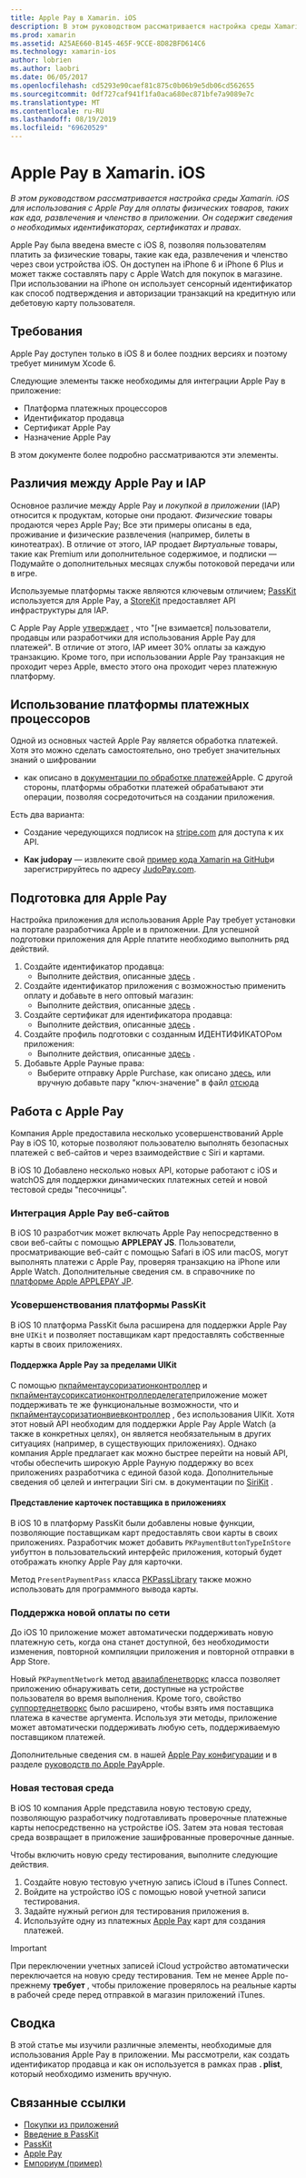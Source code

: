 ```yaml
---
title: Apple Pay в Xamarin. iOS
description: В этом руководством рассматривается настройка среды Xamarin. iOS для использования с Apple Pay для оплаты физических товаров, таких как еда, развлечения и членство в приложении. Он содержит сведения о необходимых идентификаторах, сертификатах и правах.
ms.prod: xamarin
ms.assetid: A25AE660-B145-465F-9CCE-8D82BFD614C6
ms.technology: xamarin-ios
author: lobrien
ms.author: laobri
ms.date: 06/05/2017
ms.openlocfilehash: cd5293e90caef81c875c0b06b9e5db06cd562655
ms.sourcegitcommit: 0df727caf941f1fa0aca680ec871bfe7a9089e7c
ms.translationtype: MT
ms.contentlocale: ru-RU
ms.lasthandoff: 08/19/2019
ms.locfileid: "69620529"
---
```

# <a name="apple-pay-in-xamarinios"></a>Apple Pay в Xamarin. iOS

_В этом руководством рассматривается настройка среды Xamarin. iOS для использования с Apple Pay для оплаты физических товаров, таких как еда, развлечения и членство в приложении. Он содержит сведения о необходимых идентификаторах, сертификатах и правах._

Apple Pay была введена вместе с iOS 8, позволяя пользователям платить за физические товары, такие как еда, развлечения и членство через свои устройства iOS. Он доступен на iPhone 6 и iPhone 6 Plus и может также составлять пару с Apple Watch для покупок в магазине. При использовании на iPhone он использует сенсорный идентификатор как способ подтверждения и авторизации транзакций на кредитную или дебетовую карту пользователя.

## <a name="requirements"></a>Требования

Apple Pay доступен только в iOS 8 и более поздних версиях и поэтому требует минимум Xcode 6.

Следующие элементы также необходимы для интеграции Apple Pay в приложение:

- Платформа платежных процессоров
- Идентификатор продавца
- Сертификат Apple Pay
- Назначение Apple Pay

В этом документе более подробно рассматриваются эти элементы.

## <a name="differences-between-apple-pay-and-iap"></a>Различия между Apple Pay и IAP

Основное различие между Apple Pay и *покупкой в приложении* (IAP) относится к продуктам, которые они продают. *Физические* товары продаются через Apple Pay; Все эти примеры описаны в еда, проживание и физические развлечения (например, билеты в кинотеатрах). В отличие от этого, IAP продает *Виртуальные* товары, такие как Premium или дополнительное содержимое, и подписки — Подумайте о дополнительных месяцах службы потоковой передачи или в игре.

Используемые платформы также являются ключевым отличием; [PassKit](https://developer.apple.com/library/ios/documentation/PassKit/Reference/PKPaymentAuthorizationViewController_Ref/) используется для Apple Pay, а [StoreKit](https://developer.apple.com/library/ios/documentation/PassKit/Reference/PKPaymentAuthorizationViewController_Ref/) предоставляет API инфраструктуры для IAP.

С Apple Pay Apple [утверждает](https://developer.apple.com/apple-pay/Getting-Started-with-Apple-Pay.pdf) , что "[не взимается] пользователи, продавцы или разработчики для использования Apple Pay для платежей". В отличие от этого, IAP имеет 30% оплаты за каждую транзакцию. Кроме того, при использовании Apple Pay транзакция не проходит через Apple, вместо этого она проходит через платежную платформу.

## <a name="using-a-payment-processor-platform"></a>Использование платформы платежных процессоров

Одной из основных частей Apple Pay является обработка платежей. Хотя это можно сделать самостоятельно, оно требует значительных знаний о шифровании
- как описано в [документации по обработке платежей](https://developer.apple.com/library/ios/ApplePay_Guide/ProcessPayment.html)Apple.
С другой стороны, платформы обработки платежей обрабатывают эти операции, позволяя сосредоточиться на создании приложения.

Есть два варианта:

- Создание чередующихся подписок на [stripe.com](https://stripe.com/) для доступа к их API.

- **Как judopay** — извлеките свой [пример кода Xamarin на GitHub](https://github.com/Judopay/Xamarin-Sample-App)и зарегистрируйтесь по адресу [JudoPay.com](https://www.judopay.com/).

## <a name="provisioning-for-apple-pay"></a>Подготовка для Apple Pay

Настройка приложения для использования Apple Pay требует установки на портале разработчика Apple и в приложении. Для успешной подготовки приложения для Apple платите необходимо выполнить ряд действий.

1. Создайте идентификатор продавца:
    - Выполните действия, описанные [здесь](~/ios/deploy-test/provisioning/capabilities/apple-pay-capabilities.md#merchantid) .
2. Создайте идентификатор приложения с возможностью применить оплату и добавьте в него оптовый магазин:
    - Выполните действия, описанные [здесь](~/ios/deploy-test/provisioning/capabilities/apple-pay-capabilities.md#appid) .
3. Создайте сертификат для идентификатора продавца:
    - Выполните действия, описанные [здесь](~/ios/deploy-test/provisioning/capabilities/apple-pay-capabilities.md#certificate) .
4. Создайте профиль подготовки с созданным ИДЕНТИФИКАТОРом приложения:
    - Выполните действия, описанные [здесь](~/ios/get-started/installation/device-provisioning/manual-provisioning.md#provisioning) .
5. Добавьте Apple Payные права:
    - Выберите отправку Apple Purchase, как описано [здесь](~/ios/deploy-test/provisioning/entitlements.md), или вручную добавьте пару "ключ-значение" в файл [отсюда](~/ios/deploy-test/provisioning/entitlements.md)

## <a name="working-with-apple-pay"></a>Работа с Apple Pay

Компания Apple предоставила несколько усовершенствований Apple Pay в iOS 10, которые позволяют пользователю выполнять безопасных платежей с веб-сайтов и через взаимодействие с Siri и картами.

В iOS 10 Добавлено несколько новых API, которые работают с iOS и watchOS для поддержки динамических платежных сетей и новой тестовой среды "песочницы".

### <a name="apple-pay-website-integration"></a>Интеграция Apple Pay веб-сайтов

В iOS 10 разработчик может включать Apple Pay непосредственно в свои веб-сайты с помощью **APPLEPAY JS**. Пользователи, просматривающие веб-сайт с помощью Safari в iOS или macOS, могут выполнять платежи с Apple Pay, проверяя транзакцию на iPhone или Apple Watch. Дополнительные сведения см. в справочнике по [платформе Apple APPLEPAY JP](https://developer.apple.com/reference/applepayjs).

### <a name="passkit-framework-enhancements"></a>Усовершенствования платформы PassKit

В iOS 10 платформа PassKit была расширена для поддержки Apple Pay вне `UIKit` и позволяет поставщикам карт предоставлять собственные карты в своих приложениях.


#### <a name="supporting-apple-pay-outside-of-uikit"></a>Поддержка Apple Pay за пределами UIKit

С помощью [пкпайментаусоризатионконтроллер](https://developer.apple.com/reference/passkit/pkpaymentauthorizationcontroller) и [пкпайментаусориксатионконтроллерделегате](https://developer.apple.com/reference/passkit/pkpaymentauthorizationcontrollerdelegate)приложение может поддерживать те же функциональные возможности, что и [пкпайментаусоризатионвиевконтроллер](https://developer.apple.com/reference/passkit/pkpaymentauthorizationviewcontroller) , без использования UIKit. Хотя этот новый API необходим для поддержки Apple Pay Apple Watch (а также в конкретных целях), он является необязательным в других ситуациях (например, в существующих приложениях). Однако компания Apple предлагает как можно быстрее перейти на новый API, чтобы обеспечить широкую Apple Payную поддержку во всех приложениях разработчика с единой базой кода. Дополнительные сведения об целей и интеграции Siri см. в документации по [SiriKit](~/ios/platform/sirikit/index.md) .

#### <a name="presenting-issuer-cards-from-within-apps"></a>Представление карточек поставщика в приложениях

В iOS 10 в платформу PassKit были добавлены новые функции, позволяющие поставщикам карт предоставлять свои карты в своих приложениях. Разработчик может добавить `PKPaymentButtonTypeInStore` уибуттон в пользовательский интерфейс приложения, который будет отображать кнопку Apple Pay для карточки.

Метод `PresentPaymentPass` класса [PKPassLibrary](https://developer.apple.com/reference/passkit/pkpasslibrary) также можно использовать для программного вывода карты.

### <a name="new-payment-network-support"></a>Поддержка новой оплаты по сети

До iOS 10 приложение может автоматически поддерживать новую платежную сеть, когда она станет доступной, без необходимости изменения, повторной компиляции приложения и повторной отправки в App Store.

Новый `PKPaymentNetwork` метод [аваилабленетворкс](https://developer.apple.com/reference/passkit/pkpaymentrequest/1833288-availablenetworks) класса позволяет приложению обнаруживать сети, доступные на устройстве пользователя во время выполнения. Кроме того, свойство [суппортеднетворкс](https://developer.apple.com/reference/passkit/pkpaymentrequest/1619329-supportednetworks) было расширено, чтобы взять имя поставщика платежа в качестве аргумента. Используя эти методы, приложение может автоматически поддерживать любую сеть, поддерживаемую поставщиком платежей.

Дополнительные сведения см. в нашей [Apple Pay конфигурации](~/ios/platform/apple-pay.md) и в разделе [руководств по Apple Pay](https://developer.apple.com/apple-pay/)Apple.

### <a name="new-testing-environment"></a>Новая тестовая среда

В iOS 10 компания Apple представила новую тестовую среду, позволяющую разработчику подготавливать проверочные платежные карты непосредственно на устройстве iOS. Затем эта новая тестовая среда возвращает в приложение зашифрованные проверочные данные.

Чтобы включить новую среду тестирования, выполните следующие действия.

1. Создайте новую тестовую учетную запись iCloud в iTunes Connect.
2. Войдите на устройство iOS с помощью новой учетной записи тестирования.
3. Задайте нужный регион для тестирования приложения в.
4. Используйте одну из платежных [Apple Pay](https://developer.apple.com/apple-pay/) карт для создания платежей.

> [!IMPORTANT]
> При переключении учетных записей iCloud устройство автоматически переключается на новую среду тестирования. Тем не менее Apple по-прежнему **требует** , чтобы приложение проверялось на реальные карты в рабочей среде перед отправкой в магазин приложений iTunes.

## <a name="summary"></a>Сводка

В этой статье мы изучили различные элементы, необходимые для использования Apple Pay в приложении. Мы рассмотрели, как создать идентификатор продавца и как он используется в рамках прав **. plist**, который необходимо изменить вручную.

## <a name="related-links"></a>Связанные ссылки

- [Покупки из приложений](~/ios/platform/in-app-purchasing/index.md)
- [Введение в PassKit](~/ios/platform/passkit.md)
- [PassKit](https://developer.apple.com/library/ios/documentation/PassKit/Reference/PKPaymentAuthorizationViewController_Ref/)
- [Apple Pay](https://developer.apple.com/apple-pay/)
- [Емпориум (пример)](https://docs.microsoft.com/samples/xamarin/ios-samples/ios9-emporium)
